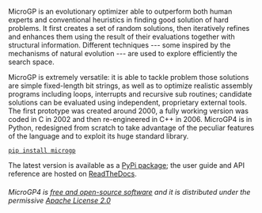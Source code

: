 MicroGP is an evolutionary optimizer able to outperform both human experts and conventional heuristics in finding good solution of hard problems. It first creates a set of random solutions, then iteratively refines and enhances them using the result of their evaluations together with structural information. Different techniques --- some inspired by the mechanisms of natural evolution --- are used to explore efficiently the search space.

MicroGP is extremely versatile: it is able to tackle problem those solutions are simple fixed-length bit strings, as well as to optimize realistic assembly programs including loops, interrupts and recursive sub routines; candidate solutions can be evaluated using independent, proprietary external tools.  The first prototype was created around 2000, a fully working version was coded in C in 2002 and then re-engineered in C++ in 2006. MicroGP4 is in Python, redesigned from scratch to take advantage of the peculiar features of the language and to exploit its huge standard library. 

[`pip install microgp`](https://pypi.org/project/microgp/)

The latest version is available as a [PyPi package](https://pypi.org/project/microgp/); the user guide and API reference are hosted on [ReadTheDocs](https://microgp4.readthedocs.io/).

###### MicroGP4 is [free and open-source software](https://en.wikipedia.org/wiki/Free_and_open-source_software) and it is distributed under the permissive [Apache License 2.0](https://www.tldrlegal.com/l/apache2)
